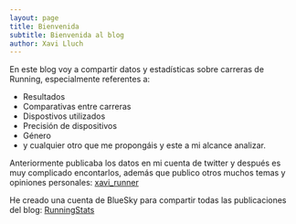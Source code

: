 ```yaml
---
layout: page
title: Bienvenida
subtitle: Bienvenida al blog
author: Xavi Lluch
---
```


En este blog voy a compartir datos y estadísticas sobre carreras de Running, especialmente referentes a:
- Resultados
- Comparativas entre carreras
- Dispostivos utilizados
- Precisión de dispositivos
- Género
- y cualquier otro que me propongáis y este a mi alcance analizar.

Anteriormente publicaba los datos en mi cuenta de twitter y después es muy complicado encontarlos, además que publico otros muchos temas y opiniones personales: [xavi_runner](https://twitter.com/xavi_runner)

He creado una cuenta de BlueSky para compartir todas las publicaciones del blog: [RunningStats](https://bsky.app/profile/runningstats.bsky.social)

